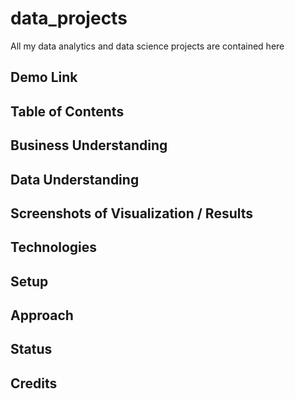 # data_projects
All my data analytics and data science projects are contained here

## Demo Link

## Table of Contents

## Business Understanding

## Data Understanding

## Screenshots of Visualization / Results

## Technologies

## Setup

## Approach

## Status

## Credits
